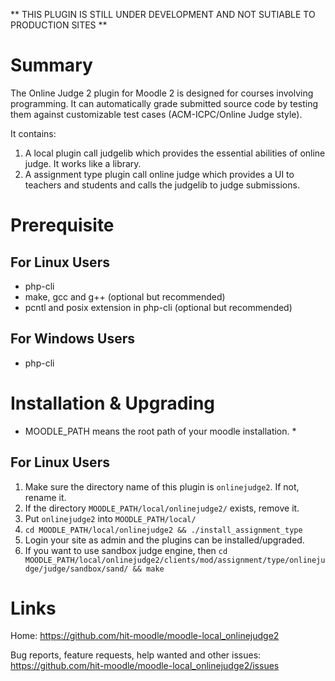 ** THIS PLUGIN IS STILL UNDER DEVELOPMENT AND NOT SUTIABLE TO PRODUCTION SITES **

Summary
=======

The Online Judge 2 plugin for Moodle 2 is designed for courses involving programming.
It can automatically grade submitted source code by testing them against customizable
test cases (ACM-ICPC/Online Judge style).

It contains:

1. A local plugin call judgelib which provides the essential abilities of online judge.
   It works like a library.
2. A assignment type plugin call online judge which provides a UI to teachers and students
   and calls the judgelib to judge submissions.


Prerequisite
============

For Linux Users
---------------

* php-cli
* make, gcc and g++ (optional but recommended)
* pcntl and posix extension in php-cli (optional but recommended)

For Windows Users
-----------------

* php-cli


Installation & Upgrading
========================

* MOODLE_PATH means the root path of your moodle installation. *

For Linux Users
---------------

1. Make sure the directory name of this plugin is `onlinejudge2`. If not, rename it.
2. If the directory `MOODLE_PATH/local/onlinejudge2/` exists, remove it.
2. Put `onlinejudge2` into `MOODLE_PATH/local/`
3. `cd MOODLE_PATH/local/onlinejudge2 && ./install_assignment_type`
4. Login your site as admin and the plugins can be installed/upgraded.
5. If you want to use sandbox judge engine, then
   `cd MOODLE_PATH/local/onlinejudge2/clients/mod/assignment/type/onlinejudge/judge/sandbox/sand/ && make`


Links
=====

Home:
    https://github.com/hit-moodle/moodle-local_onlinejudge2

Bug reports, feature requests, help wanted and other issues:
    https://github.com/hit-moodle/moodle-local_onlinejudge2/issues
